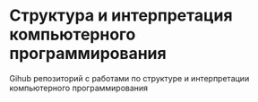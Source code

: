 # Структура и интерпретация компьютерного программирования
Gihub репозиторий с работами по структуре и интерпретации компьютерного программирования
